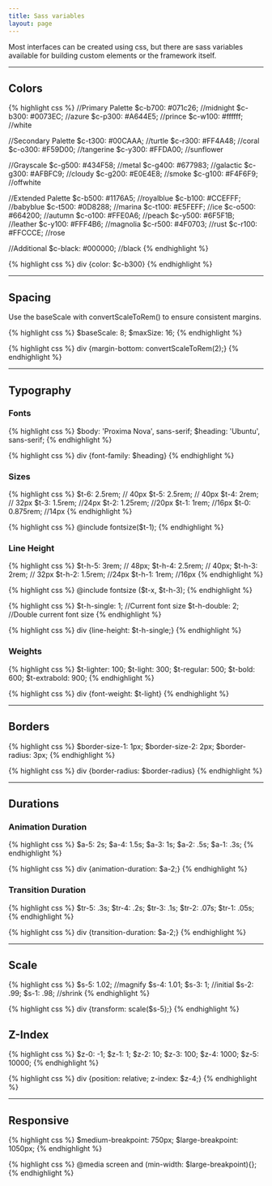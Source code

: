 ```yaml
---
title: Sass variables
layout: page
---
```


<p class="t-4">Most interfaces can be created using css, but there are sass variables available for building custom elements or the framework itself.</p>

<hr />

## Colors

{% highlight css %}
//Primary Palette
$c-b700: #071c26; //midnight
$c-b300: #0073EC; //azure
$c-p300: #A644E5; //prince
$c-w100: #ffffff; //white

//Secondary Palette
$c-t300: #00CAAA; //turtle
$c-r300: #FF4A48; //coral
$c-o300: #F59D00; //tangerine
$c-y300: #FFDA00; //sunflower

//Grayscale
$c-g500: #434F58; //metal
$c-g400: #677983; //galactic
$c-g300: #AFBFC9; //cloudy
$c-g200: #E0E4E8; //smoke
$c-g100: #F4F6F9; //offwhite

//Extended Palette
$c-b500: #1176A5; //royalblue
$c-b100: #CCEFFF; //babyblue
$c-t500: #0D8288; //marina
$c-t100: #E5FEFF; //ice
$c-o500: #664200; //autumn
$c-o100: #FFE0A6; //peach
$c-y500: #6F5F1B; //leather
$c-y100: #FFF4B6; //magnolia
$c-r500: #4F0703; //rust
$c-r100: #FFCCCE; //rose

//Additional
$c-black: #000000; //black
{% endhighlight %}

{% highlight css %}
div {color: $c-b300}
{% endhighlight %}

<hr />

## Spacing

Use the baseScale with convertScaleToRem() to ensure consistent margins.

{% highlight css %}
$baseScale: 8;
$maxSize: 16;
{% endhighlight %}

{% highlight css %}
div {margin-bottom: convertScaleToRem(2);}
{% endhighlight %}

<hr />

## Typography

### Fonts

{% highlight css %}
$body: 'Proxima Nova', sans-serif;
$heading: 'Ubuntu', sans-serif;
{% endhighlight %}

{% highlight css %}
div {font-family: $heading}
{% endhighlight %}

### Sizes

{% highlight css %}
$t-6: 2.5rem; // 40px
$t-5: 2.5rem; // 40px
$t-4: 2rem; // 32px
$t-3: 1.5rem; //24px
$t-2: 1.25rem; //20px
$t-1: 1rem; //16px
$t-0: 0.875rem; //14px
{% endhighlight %}

{% highlight css %}
@include fontsize($t-1);
{% endhighlight %}

### Line Height

{% highlight css %}
$t-h-5: 3rem; // 48px;
$t-h-4: 2.5rem; // 40px;
$t-h-3: 2rem; // 32px
$t-h-2: 1.5rem; //24px
$t-h-1: 1rem; //16px
{% endhighlight %}

{% highlight css %}
@include fontsize ($t-x, $t-h-3);
{% endhighlight %}


{% highlight css %}
$t-h-single: 1; //Current font size
$t-h-double: 2; //Double current font size
{% endhighlight %}

{% highlight css %}
div {line-height: $t-h-single;}
{% endhighlight %}

### Weights

{% highlight css %}
$t-lighter: 100;
$t-light: 300;
$t-regular: 500;
$t-bold: 600;
$t-extrabold: 900;
{% endhighlight %}

{% highlight css %}
div {font-weight: $t-light}
{% endhighlight %}

<hr />

## Borders

{% highlight css %}
$border-size-1: 1px;
$border-size-2: 2px;
$border-radius: 3px;
{% endhighlight %}

{% highlight css %}
div {border-radius: $border-radius}
{% endhighlight %}

<hr />

## Durations

### Animation Duration
{% highlight css %}
$a-5: 2s;
$a-4: 1.5s;
$a-3: 1s;
$a-2: .5s;
$a-1: .3s;
{% endhighlight %}

{% highlight css %}
div {animation-duration: $a-2;}
{% endhighlight %}

### Transition Duration
{% highlight css %}
$tr-5: .3s;
$tr-4: .2s;
$tr-3: .1s;
$tr-2: .07s;
$tr-1: .05s;
{% endhighlight %}

{% highlight css %}
div {transition-duration: $a-2;}
{% endhighlight %}

<hr />

## Scale

{% highlight css %}
$s-5: 1.02; //magnify
$s-4: 1.01;
$s-3: 1; //initial
$s-2: .99;
$s-1: .98; //shrink
{% endhighlight %}

{% highlight css %}
div {transform: scale($s-5);}
{% endhighlight %}

## Z-Index

{% highlight css %}
$z-0: -1;
$z-1: 1;
$z-2: 10;
$z-3: 100;
$z-4: 1000;
$z-5: 10000;
{% endhighlight %}

{% highlight css %}
div {position: relative; z-index: $z-4;}
{% endhighlight %}

<hr />

## Responsive

{% highlight css %}
$medium-breakpoint: 750px;
$large-breakpoint: 1050px;
{% endhighlight %}


{% highlight css %}
@media screen and (min-width: $large-breakpoint){};
{% endhighlight %}

